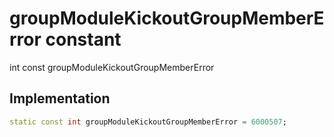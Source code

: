 


# groupModuleKickoutGroupMemberError constant







int const groupModuleKickoutGroupMemberError
  







## Implementation

```dart
static const int groupModuleKickoutGroupMemberError = 6000507;
```







